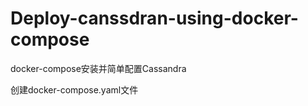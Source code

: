 # Deploy-canssdran-using-docker-compose

 docker-compose安装并简单配置Cassandra
 
 创建docker-compose.yaml文件
